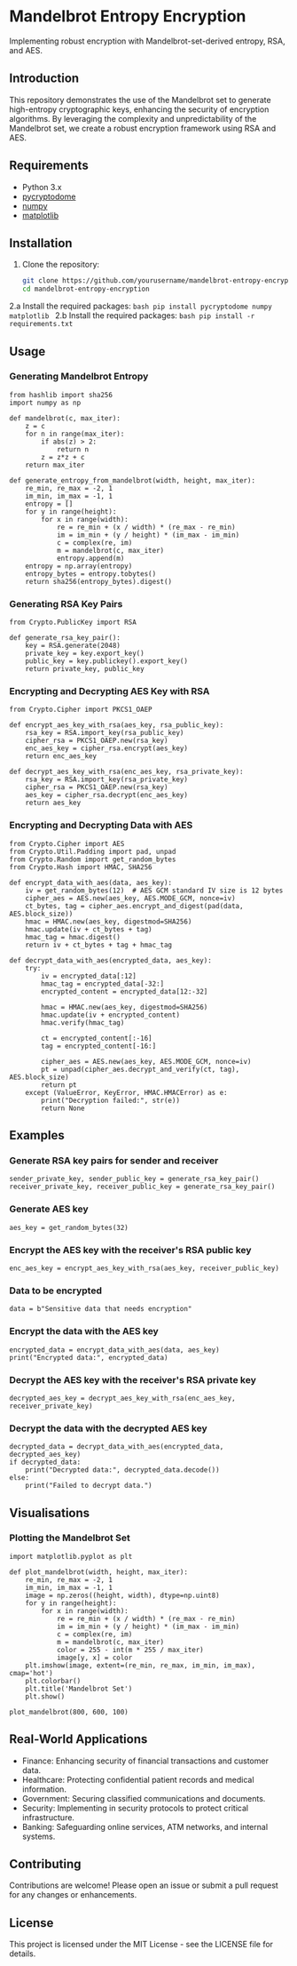 # Mandelbrot Entropy Encryption

Implementing robust encryption with Mandelbrot-set-derived entropy, RSA, and AES.

## Introduction

This repository demonstrates the use of the Mandelbrot set to generate high-entropy cryptographic keys, enhancing the security of encryption algorithms. By leveraging the complexity and unpredictability of the Mandelbrot set, we create a robust encryption framework using RSA and AES.

## Requirements

- Python 3.x
- [pycryptodome](https://pypi.org/project/pycryptodome/)
- [numpy](https://pypi.org/project/numpy/)
- [matplotlib](https://pypi.org/project/matplotlib/)

## Installation

1. Clone the repository:
    ```bash
    git clone https://github.com/yourusername/mandelbrot-entropy-encryption.git
    cd mandelbrot-entropy-encryption
    ```

2.a Install the required packages:
    ```bash
    pip install pycryptodome numpy matplotlib
    ```
2.b Install the required packages:
    ```bash
    pip install -r requirements.txt
    ```

## Usage

### Generating Mandelbrot Entropy

```
from hashlib import sha256
import numpy as np

def mandelbrot(c, max_iter):
    z = c
    for n in range(max_iter):
        if abs(z) > 2:
            return n
        z = z*z + c
    return max_iter

def generate_entropy_from_mandelbrot(width, height, max_iter):
    re_min, re_max = -2, 1
    im_min, im_max = -1, 1
    entropy = []
    for y in range(height):
        for x in range(width):
            re = re_min + (x / width) * (re_max - re_min)
            im = im_min + (y / height) * (im_max - im_min)
            c = complex(re, im)
            m = mandelbrot(c, max_iter)
            entropy.append(m)
    entropy = np.array(entropy)
    entropy_bytes = entropy.tobytes()
    return sha256(entropy_bytes).digest()
```
### Generating RSA Key Pairs
```
from Crypto.PublicKey import RSA

def generate_rsa_key_pair():
    key = RSA.generate(2048)
    private_key = key.export_key()
    public_key = key.publickey().export_key()
    return private_key, public_key
```
### Encrypting and Decrypting AES Key with RSA
```
from Crypto.Cipher import PKCS1_OAEP

def encrypt_aes_key_with_rsa(aes_key, rsa_public_key):
    rsa_key = RSA.import_key(rsa_public_key)
    cipher_rsa = PKCS1_OAEP.new(rsa_key)
    enc_aes_key = cipher_rsa.encrypt(aes_key)
    return enc_aes_key

def decrypt_aes_key_with_rsa(enc_aes_key, rsa_private_key):
    rsa_key = RSA.import_key(rsa_private_key)
    cipher_rsa = PKCS1_OAEP.new(rsa_key)
    aes_key = cipher_rsa.decrypt(enc_aes_key)
    return aes_key
```
### Encrypting and Decrypting Data with AES
```
from Crypto.Cipher import AES
from Crypto.Util.Padding import pad, unpad
from Crypto.Random import get_random_bytes
from Crypto.Hash import HMAC, SHA256

def encrypt_data_with_aes(data, aes_key):
    iv = get_random_bytes(12)  # AES GCM standard IV size is 12 bytes
    cipher_aes = AES.new(aes_key, AES.MODE_GCM, nonce=iv)
    ct_bytes, tag = cipher_aes.encrypt_and_digest(pad(data, AES.block_size))
    hmac = HMAC.new(aes_key, digestmod=SHA256)
    hmac.update(iv + ct_bytes + tag)
    hmac_tag = hmac.digest()
    return iv + ct_bytes + tag + hmac_tag

def decrypt_data_with_aes(encrypted_data, aes_key):
    try:
        iv = encrypted_data[:12]
        hmac_tag = encrypted_data[-32:]
        encrypted_content = encrypted_data[12:-32]
        
        hmac = HMAC.new(aes_key, digestmod=SHA256)
        hmac.update(iv + encrypted_content)
        hmac.verify(hmac_tag)
        
        ct = encrypted_content[:-16]
        tag = encrypted_content[-16:]
        
        cipher_aes = AES.new(aes_key, AES.MODE_GCM, nonce=iv)
        pt = unpad(cipher_aes.decrypt_and_verify(ct, tag), AES.block_size)
        return pt
    except (ValueError, KeyError, HMAC.HMACError) as e:
        print("Decryption failed:", str(e))
        return None
```

## Examples
### Generate RSA key pairs for sender and receiver
```
sender_private_key, sender_public_key = generate_rsa_key_pair()
receiver_private_key, receiver_public_key = generate_rsa_key_pair()
```

### Generate AES key
```
aes_key = get_random_bytes(32)
```

### Encrypt the AES key with the receiver's RSA public key
```
enc_aes_key = encrypt_aes_key_with_rsa(aes_key, receiver_public_key)
```

### Data to be encrypted
```
data = b"Sensitive data that needs encryption"
```

### Encrypt the data with the AES key
```
encrypted_data = encrypt_data_with_aes(data, aes_key)
print("Encrypted data:", encrypted_data)
```

### Decrypt the AES key with the receiver's RSA private key
```
decrypted_aes_key = decrypt_aes_key_with_rsa(enc_aes_key, receiver_private_key)
```

### Decrypt the data with the decrypted AES key
```
decrypted_data = decrypt_data_with_aes(encrypted_data, decrypted_aes_key)
if decrypted_data:
    print("Decrypted data:", decrypted_data.decode())
else:
    print("Failed to decrypt data.")
```
## Visualisations
### Plotting the Mandelbrot Set
```
import matplotlib.pyplot as plt

def plot_mandelbrot(width, height, max_iter):
    re_min, re_max = -2, 1
    im_min, im_max = -1, 1
    image = np.zeros((height, width), dtype=np.uint8)
    for y in range(height):
        for x in range(width):
            re = re_min + (x / width) * (re_max - re_min)
            im = im_min + (y / height) * (im_max - im_min)
            c = complex(re, im)
            m = mandelbrot(c, max_iter)
            color = 255 - int(m * 255 / max_iter)
            image[y, x] = color
    plt.imshow(image, extent=(re_min, re_max, im_min, im_max), cmap='hot')
    plt.colorbar()
    plt.title('Mandelbrot Set')
    plt.show()

plot_mandelbrot(800, 600, 100)
```

## Real-World Applications
- Finance: Enhancing security of financial transactions and customer data.
- Healthcare: Protecting confidential patient records and medical information.
- Government: Securing classified communications and documents.
- Security: Implementing in security protocols to protect critical infrastructure.
- Banking: Safeguarding online services, ATM networks, and internal systems.

## Contributing
Contributions are welcome! Please open an issue or submit a pull request for any changes or enhancements.

## License
This project is licensed under the MIT License - see the LICENSE file for details.
